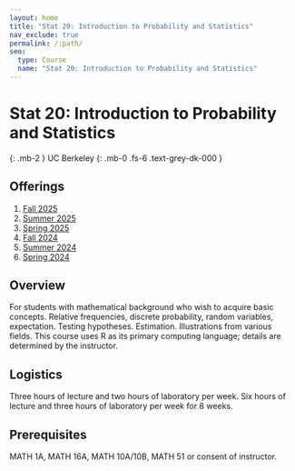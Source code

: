 ```yaml
---
layout: home
title: "Stat 20: Introduction to Probability and Statistics"
nav_exclude: true
permalink: /:path/
seo:
  type: Course
  name: "Stat 20: Introduction to Probability and Statistics"
---
```


# Stat 20: Introduction to Probability and Statistics
{: .mb-2 }
UC Berkeley
{: .mb-0 .fs-6 .text-grey-dk-000 }



## Offerings

1. [Fall 2025](fall-2025)
1. [Summer 2025](summer-2025)
1. [Spring 2025](spring-2025)
1. [Fall 2024](fall-2024)
1. [Summer 2024](summer-2024)
1. [Spring 2024](spring-2024)




## Overview

For students with mathematical background who wish to acquire basic concepts. Relative frequencies, discrete probability, random variables, expectation. Testing hypotheses. Estimation. Illustrations from various fields. This course uses R as its primary computing language; details are determined by the instructor.

## Logistics

Three hours of lecture and two hours of laboratory per week. Six hours of lecture and three hours of laboratory per week for 8 weeks. 

## Prerequisites

MATH 1A, MATH 16A, MATH 10A/10B, MATH 51 or consent of instructor.
